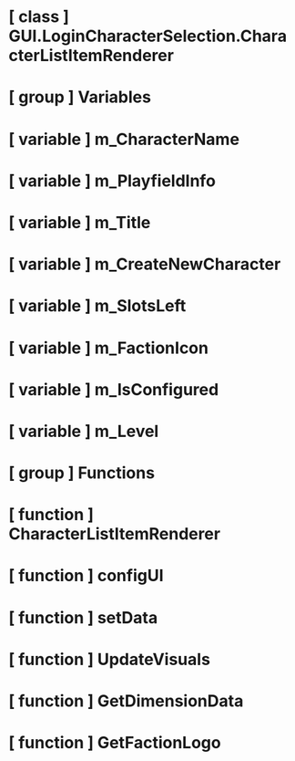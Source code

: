 # [ class ] GUI.LoginCharacterSelection.CharacterListItemRenderer

# [ group ] Variables

# [ variable ] m_CharacterName

# [ variable ] m_PlayfieldInfo

# [ variable ] m_Title

# [ variable ] m_CreateNewCharacter

# [ variable ] m_SlotsLeft

# [ variable ] m_FactionIcon

# [ variable ] m_IsConfigured

# [ variable ] m_Level

# [ group ] Functions

# [ function ] CharacterListItemRenderer

# [ function ] configUI

# [ function ] setData

# [ function ] UpdateVisuals

# [ function ] GetDimensionData

# [ function ] GetFactionLogo

